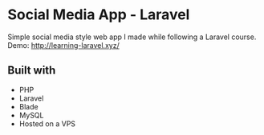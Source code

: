 # Social Media App - Laravel

Simple social media style web app I made while following a Laravel course. </br>
Demo: http://learning-laravel.xyz/

## Built with
- PHP
- Laravel
- Blade
- MySQL
- Hosted on a VPS
